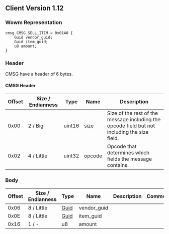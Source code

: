 ## Client Version 1.12

### Wowm Representation
```rust,ignore
cmsg CMSG_SELL_ITEM = 0x01A0 {
    Guid vendor_guid;
    Guid item_guid;
    u8 amount;
}
```
### Header
CMSG have a header of 6 bytes.

#### CMSG Header
| Offset | Size / Endianness | Type   | Name   | Description |
| ------ | ----------------- | ------ | ------ | ----------- |
| 0x00   | 2 / Big           | uint16 | size   | Size of the rest of the message including the opcode field but not including the size field.|
| 0x02   | 4 / Little        | uint32 | opcode | Opcode that determines which fields the message contains.|

### Body

| Offset | Size / Endianness | Type | Name | Description | Comment |
| ------ | ----------------- | ---- | ---- | ----------- | ------- |
| 0x06 | 8 / Little | [Guid](../spec/packed-guid.md) | vendor_guid |  |  |
| 0x0E | 8 / Little | [Guid](../spec/packed-guid.md) | item_guid |  |  |
| 0x16 | 1 / - | u8 | amount |  |  |

